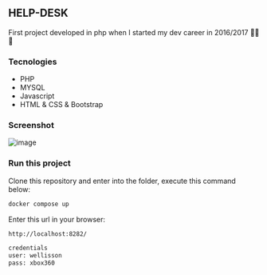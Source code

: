 ## HELP-DESK

First project developed in php when I started my dev career in 2016/2017 💜🐘💜 

### Tecnologies
- PHP
- MYSQL
- Javascript
- HTML & CSS & Bootstrap

### Screenshot
![image](https://user-images.githubusercontent.com/20648572/144674058-113a6afe-bdab-4e7a-8c3f-72484e33f469.png)

### Run this project

Clone this repository and enter into the folder, execute this command below:

```bash
docker compose up
```

Enter this url in your browser:
```bash
http://localhost:8282/

credentials
user: wellisson
pass: xbox360
```
